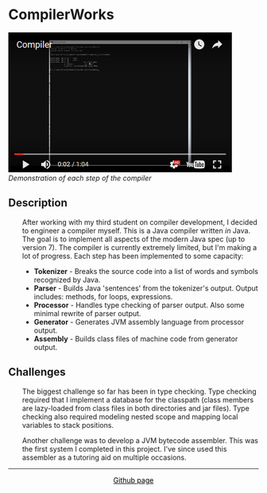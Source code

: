 # CompilerWorks

[![CompilerWorks](video.png)](https://www.youtube.com/watch?v=QNmHyZI-Z64 "CompilerWorks")
<i>Demonstration of each step of the compiler</i>

<h2>Description</h2>
<div style='margin-left:2em;'>
After working with my third student on compiler development, I decided to engineer a compiler myself.  This is a Java compiler written <i>in</i> Java.  The goal is to implement all aspects of the modern Java spec (up to version 7).  The compiler is currently extremely limited, but I'm making a lot of progress.  Each step has been implemented to some capacity:
<ul>
<li><b>Tokenizer</b> - Breaks the source code into a list of words and symbols recognized by Java.</li>
<li><b>Parser</b> - Builds Java 'sentences' from the tokenizer's output.  Output includes: methods, for loops, expressions.</li>
<li><b>Processor</b> - Handles type checking of parser output.  Also some minimal rewrite of parser output.</li>
<li><b>Generator</b> - Generates JVM assembly language from processor output.</li>
<li><b>Assembly</b> - Builds class files of machine code from generator output.</li>
</ul>
</div>

<h2>Challenges</h2>
<div style='margin-left:2em;'>
The biggest challenge so far has been in type checking.  Type checking required that I implement a database for the classpath (class members are lazy-loaded from class files in both directories and jar files).  Type checking also required modeling nested scope and mapping local variables to stack positions.

Another challenge was to develop a JVM bytecode assembler.  This was the first system I completed in this project.  I've since used this assembler as a tutoring aid on multiple occasions.
</div>

<hr />

<div style="text-align:center;margin-bottom:2em;"><a style="color:black;text-decoration:underline;" title="Github page" href="https://github.com/jon-heard/CompilerWorks" target="_blank">Github page</a></div>

</div>

